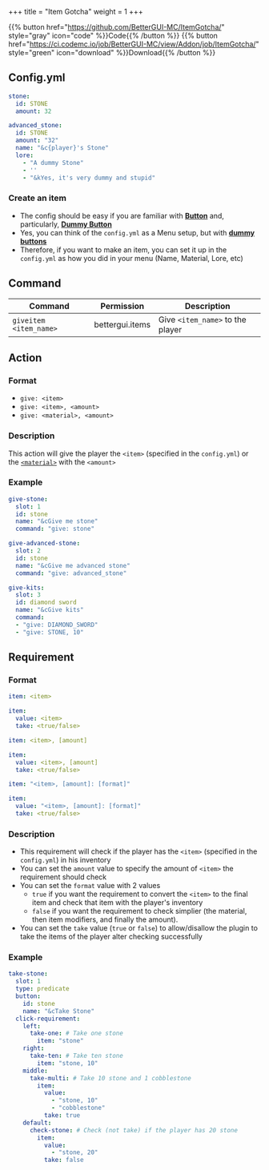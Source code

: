+++
title = "Item Gotcha"
weight = 1
+++

{{% button href="https://github.com/BetterGUI-MC/ItemGotcha/" style="gray" icon="code" %}}Code{{% /button %}} {{% button href="https://ci.codemc.io/job/BetterGUI-MC/view/Addon/job/ItemGotcha/" style="green" icon="download" %}}Download{{% /button %}}

## Config.yml
```yaml
stone:
  id: STONE
  amount: 32

advanced_stone:
  id: STONE
  amount: "32"
  name: "&c{player}'s Stone"
  lore:
    - "A dummy Stone"
    - ''
    - "&kYes, it's very dummy and stupid"
```

### Create an item
* The config should be easy if you are familiar with [**Button**](../Button.md)
  and, particularly, [**Dummy Button**](../button/dummy-button.md)
* Yes, you can think of the `config.yml` as a Menu setup, but with [**dummy buttons**](../button/dummy-button.md)
* Therefore, if you want to make an item, you can set it up in the `config.yml` as how you did in your menu (Name,
  Material, Lore, etc)

## Command
| Command | Permission | Description |
| --- | --- | --- |
| `giveitem <item_name>` | bettergui.items | Give `<item_name>` to the player |

## Action

### Format
* `give: <item>`
* `give: <item>, <amount>`
* `give: <material>, <amount>`

### Description
This action will give the player the `<item>` (specified in the `config.yml`) or
  the [`<material>`](https://hub.spigotmc.org/javadocs/spigot/org/bukkit/Material.html) with the `<amount>`

### Example
```yaml
give-stone:
  slot: 1
  id: stone
  name: "&cGive me stone"
  command: "give: stone"

give-advanced-stone:
  slot: 2
  id: stone
  name: "&cGive me advanced stone"
  command: "give: advanced_stone"

give-kits:
  slot: 3
  id: diamond sword
  name: "&cGive kits"
  command:
  - "give: DIAMOND_SWORD"
  - "give: STONE, 10"
```

## Requirement

### Format
```yaml
item: <item>
```
```yaml
item:
  value: <item>
  take: <true/false>
```
```yaml
item: <item>, [amount]
```
```yaml
item:
  value: <item>, [amount]
  take: <true/false>
```
```yaml
item: "<item>, [amount]: [format]"
```
```yaml
item:
  value: "<item>, [amount]: [format]"
  take: <true/false>
```

### Description
* This requirement will check if the player has the `<item>` (specified in the `config.yml`) in his inventory
* You can set the `amount` value to specify the amount of `<item>` the requirement should check
* You can set the `format` value with 2 values
    * `true` if you want the requirement to convert the `<item>` to the final item and check that item with the player's
      inventory
    * `false` if you want the requirement to check simplier (the material, then item modifiers, and finally the amount).
* You can set the `take` value (`true` or `false`) to allow/disallow the plugin to take the items of the player alter checking successfully

### Example
```yaml
take-stone:
  slot: 1
  type: predicate
  button:
    id: stone
    name: "&cTake Stone"
  click-requirement:
    left:
      take-one: # Take one stone
        item: "stone"
    right:
      take-ten: # Take ten stone
        item: "stone, 10"
    middle:
      take-multi: # Take 10 stone and 1 cobblestone
        item:
          value:
            - "stone, 10"
            - "cobblestone"
          take: true
    default:
      check-stone: # Check (not take) if the player has 20 stone
        item:
          value:
            - "stone, 20"
          take: false
```
